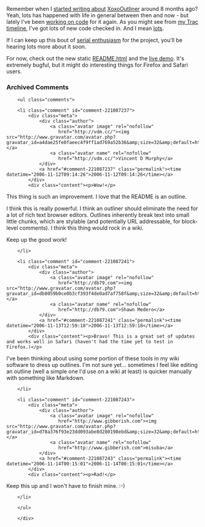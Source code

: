 Remember when I [started writing about][st] [XoxoOutliner][xo] around 8 months ago?  Yeah, lots has happened with life in general between then and now - but lately I've been [working on code][wo] for it again.  As you might see from [my Trac timeline][time], I've got lots of new code checked in.  And I mean [lots][lots].

If I can keep up this bout of [serial enthusiasm][se] for the project, you'll be hearing lots more about it soon.

For now, check out the new static [README.html][re] and the [live demo][demo].  It's extremely bugful, but it might do interesting things for Firefox and Safari users.

[se]: http://decafbad.com/blog/2006/05/26/confessions-of-a-serial-enthusiast
[re]:http://decafbad.com/2006/11/XoxoOutliner/README.html
[demo]: http://decafbad.com/2006/11/XoxoOutliner/
[lots]: http://decafbad.com/trac/changeset/765
[time]: http://decafbad.com/trac/timeline
[wo]: http://decafbad.com/blog/2006/11/06/xoxooutliner-rewrite-coming-now-with-event-delegation
[xo]: http://decafbad.com/trac/wiki/XoxoOutliner
[st]: http://decafbad.com/blog/2006/03/25/about-xoxooutliner 

<div id="comments" class="comments archived-comments">
            <h3>Archived Comments</h3>
            
        <ul class="comments">
            
        <li class="comment" id="comment-221087237">
            <div class="meta">
                <div class="author">
                    <a class="avatar image" rel="nofollow" 
                       href="http://vdm.cc/"><img src="http://www.gravatar.com/avatar.php?gravatar_id=a4dae25fe0faeec4f9ff1ad769a52b36&amp;size=32&amp;default=http://mediacdn.disqus.com/1320279820/images/noavatar32.png"/></a>
                    <a class="avatar name" rel="nofollow" 
                       href="http://vdm.cc/">Vincent D Murphy</a>
                </div>
                <a href="#comment-221087237" class="permalink"><time datetime="2006-11-12T09:14:26">2006-11-12T09:14:26</time></a>
            </div>
            <div class="content"><p>Wow!</p>

<p>This thing is such an improvement. I love that the README is an outline.</p>

<p>I think this is really powerful. I think an outliner should eliminate the need for a lot of rich text browser editors. Outlines inherently break text into small little chunks, which are stylable (and potentially URL addressable, for block-level comments). I think this thing would rock in a wiki.</p>

<p>Keep up the good work!</p></div>
            
        </li>
    
        <li class="comment" id="comment-221087241">
            <div class="meta">
                <div class="author">
                    <a class="avatar image" rel="nofollow" 
                       href="http://db79.com"><img src="http://www.gravatar.com/avatar.php?gravatar_id=db8059b0ce0b3cf393f4de0ad7af758f&amp;size=32&amp;default=http://mediacdn.disqus.com/1320279820/images/noavatar32.png"/></a>
                    <a class="avatar name" rel="nofollow" 
                       href="http://db79.com">Shawn Medero</a>
                </div>
                <a href="#comment-221087241" class="permalink"><time datetime="2006-11-13T12:59:18">2006-11-13T12:59:18</time></a>
            </div>
            <div class="content"><p>Bravo! This is a great set of updates and works well in Safari (haven't had the time yet to test in Firefox.)</p>

<p>I've been thinking about using some portion of these tools in my wiki software to dress up outlines. I'm not sure yet... sometimes I feel like editing an outline  (well a simple one I'd use on a wiki at least) is quicker manually with something like Markdown.</p></div>
            
        </li>
    
        <li class="comment" id="comment-221087243">
            <div class="meta">
                <div class="author">
                    <a class="avatar image" rel="nofollow" 
                       href="http://www.gibberish.com"><img src="http://www.gravatar.com/avatar.php?gravatar_id=d78a376f93e23dd093abe8d280198ebd&amp;size=32&amp;default=http://mediacdn.disqus.com/1320279820/images/noavatar32.png"/></a>
                    <a class="avatar name" rel="nofollow" 
                       href="http://www.gibberish.com">misuba</a>
                </div>
                <a href="#comment-221087243" class="permalink"><time datetime="2006-11-14T00:15:01">2006-11-14T00:15:01</time></a>
            </div>
            <div class="content"><p>Rad!</p>

<p>Keep this up and I won't have to finish mine. :-)</p></div>
            
        </li>
    
        </ul>
    
        </div>
    